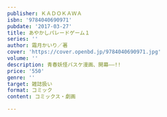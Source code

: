 ```yaml
---
publisher: ＫＡＤＯＫＡＷＡ
isbn: '9784040690971'
pubdate: '2017-03-27'
title: あやかしパレードゲーム１
series: ''
author: 霜月かいり／著
cover: 'https://cover.openbd.jp/9784040690971.jpg'
volume: ''
description: 青春妖怪バスケ漫画、開幕――!!
price: '550'
genre: ''
target: 雑誌扱い
format: コミック
content: コミックス・劇画

---
```

